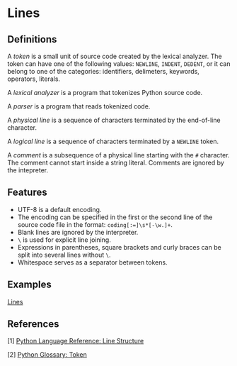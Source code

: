 # Lines

## Definitions
A *token* is a small unit of source code created by the lexical analyzer. The token can have one of the following values: `NEWLINE`, `INDENT`, `DEDENT`, or it can belong to one of the categories: identifiers, delimeters, keywords, operators, literals.

A *lexical analyzer* is a program that tokenizes Python source code.

A *parser* is a program that reads tokenized code.

A *physical line* is a sequence of characters terminated by the end-of-line character.

A *logical line* is a sequence of characters terminated by a `NEWLINE` token.

A *comment* is a subsequence of a physical line starting with the `#` character. The comment cannot start inside a string literal. Comments are ignored by the intepreter.

## Features
- UTF-8 is a default encoding.
- The encoding can be specified in the first or the second line of the source code file in the format: `coding[:=]\s*[-\w.]+`.
- Blank lines are ignored by the interpreter.
- `\` is used for explicit line joining.
- Expressions in parentheses, square brackets and curly braces can be split into several lines without `\`.
- Whitespace serves as a separator between tokens.

## Examples
[Lines](src/lines.py)

## References
[1] [Python Language Reference: Line Structure](https://docs.python.org/3/reference/lexical_analysis.html#line-structure)

[2] [Python Glossary: Token](https://docs.python.org/3/glossary.html#term-token)